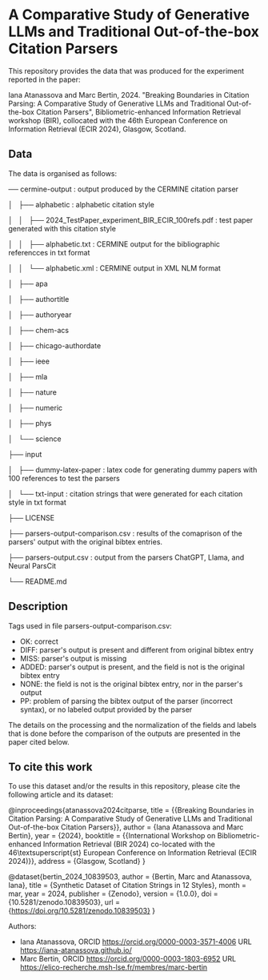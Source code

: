 # A Comparative Study of Generative LLMs and Traditional Out-of-the-box Citation Parsers

This repository provides the data that was produced for the experiment reported in the paper:

Iana Atanassova and Marc Bertin, 2024. "Breaking Boundaries in Citation Parsing: A Comparative Study of Generative LLMs and Traditional Out-of-the-box Citation Parsers", Bibliometric-enhanced Information Retrieval workshop (BIR), collocated with the 46th European Conference on Information Retrieval (ECIR 2024), Glasgow, Scotland. 


## Data

The data is organised as follows:


── cermine-output						: output produced by the CERMINE citation parser

│   ├── alphabetic			: alphabetic citation style

│   │   ├── 2024_TestPaper_experiment_BIR_ECIR_100refs.pdf		: test paper generated with this citation style

│   │   ├── alphabetic.txt 										: CERMINE output for the bibliographic referencces in txt format

│   │   └── alphabetic.xml										: CERMINE output in XML NLM format

│   ├── apa

│   ├── authortitle

│   ├── authoryear

│   ├── chem-acs

│   ├── chicago-authordate

│   ├── ieee

│   ├── mla

│   ├── nature

│   ├── numeric

│   ├── phys

│   └── science

├── input

│   ├── dummy-latex-paper		: latex code for generating dummy papers with 100 references to test the parsers

│   └── txt-input				: citation strings that were generated for each citation style in txt format

├── LICENSE

├── parsers-output-comparison.csv		: results of the comaprison of the parsers' output with the original bibtex entries. 

├── parsers-output.csv					: output from the parsers ChatGPT, Llama, and Neural ParsCit

└── README.md

## Description

Tags used in file parsers-output-comparison.csv: 
- OK: correct
- DIFF: parser's output is present and different from original bibtex entry
- MISS: parser's output is missing
- ADDED: parser's output is present, and the field is not is the original bibtex entry
- NONE: the field is not is the original bibtex entry, nor in the parser's output
- PP: problem of parsing the bibtex output of the parser (incorrect syntax), or no labeled output provided by the parser

The details on the processing and the normalization of the fields and labels that is done before the comparison of the outputs are presented in the paper cited below.

## To cite this work

To use this dataset and/or the results in this repository, please cite the following article and its dataset:

@inproceedings{atanassova2024citparse,
	title = {{Breaking Boundaries in Citation Parsing: A Comparative Study of Generative LLMs and Traditional Out-of-the-box Citation Parsers}}, 
	author = {Iana Atanassova and Marc Bertin},
	year = {2024},
	booktitle = {{International Workshop on Bibliometric-enhanced Information Retrieval (BIR 2024) co-located with the 46\textsuperscript{st} European Conference on Information Retrieval (ECIR 2024)}},
	address = {Glasgow, Scotland}
}

@dataset{bertin_2024_10839503,
  author       = {Bertin, Marc and
                  Atanassova, Iana},
  title        = {Synthetic Dataset of Citation Strings in 12 Styles},
  month        = mar,
  year         = 2024,
  publisher    = {Zenodo},
  version      = {1.0.0},
  doi          = {10.5281/zenodo.10839503},
  url          = {https://doi.org/10.5281/zenodo.10839503}
}

Authors:
- Iana Atanassova, ORCID https://orcid.org/0000-0003-3571-4006 URL https://iana-atanassova.github.io/
- Marc Bertin, ORCID https://orcid.org/0000-0003-1803-6952 URL https://elico-recherche.msh-lse.fr/membres/marc-bertin
